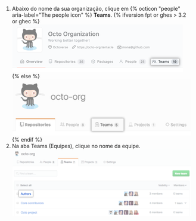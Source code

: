 1. Abaixo do nome da sua organização, clique em
{% octicon "people" aria-label="The people icon" %} **Teams**.
  {% ifversion fpt or ghes > 3.2 or ghec %}
  ![Guia equipes](/assets/images/help/organizations/organization-teams-tab-with-overview.png)
  {% else %}
  ![Guia equipes](/assets/images/help/organizations/organization-teams-tab.png)
  {% endif %}
1. Na aba Teams (Equipes), clique no nome da equipe. ![Lista das equipes da organização](/assets/images/help/teams/click-team-name.png)
